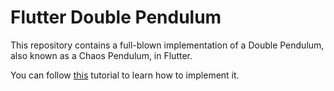 # Flutter Double Pendulum

This repository contains a full-blown implementation of a Double Pendulum, also known as a Chaos Pendulum, in Flutter.

You can follow [this](https://medium.com/@tomicriedel/embracing-chaos-simulating-a-double-pendulum-with-flutter-7da722357b40
) tutorial to learn how to implement it. 
